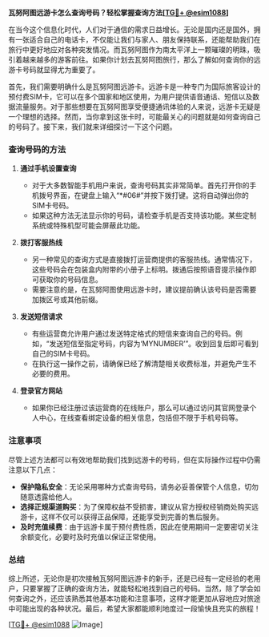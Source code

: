 **瓦努阿图远游卡怎么查询号码？轻松掌握查询方法[[TG💪+ @esim1088](https://t.me/s/esim1088)]**

在当今这个信息化时代，人们对于通信的需求日益增长。无论是国内还是国外，拥有一张适合自己的电话卡，不仅能让我们与家人、朋友保持联系，还能帮助我们在旅行中更好地应对各种突发情况。而瓦努阿图作为南太平洋上一颗璀璨的明珠，吸引着越来越多的游客前往。如果你计划去瓦努阿图旅行，那么了解如何查询你的远游卡号码就显得尤为重要了。

首先，我们需要明确什么是瓦努阿图远游卡。远游卡是一种专门为国际旅客设计的预付费SIM卡，它可以在多个国家和地区使用，为用户提供语音通话、短信以及数据流量服务。对于那些想要在瓦努阿图享受便捷通讯体验的人来说，远游卡无疑是一个理想的选择。然而，当你拿到这张卡时，可能最关心的问题就是如何查询自己的号码了。接下来，我们就来详细探讨一下这个问题。

### 查询号码的方法

1. **通过手机设置查询**
   - 对于大多数智能手机用户来说，查询号码其实非常简单。首先打开你的手机拨号界面，在键盘上输入“*#06#”并按下拨打键。这将自动弹出你的SIM卡号码。
   - 如果这种方法无法显示你的号码，请检查手机是否支持该功能。某些定制系统或特殊机型可能会屏蔽此功能。

2. **拨打客服热线**
   - 另一种常见的查询方式是直接拨打运营商提供的客服热线。通常情况下，这些号码会在包装盒内附带的小册子上标明。拨通后按照语音提示操作即可获取你的号码信息。
   - 需要注意的是，在瓦努阿图使用远游卡时，建议提前确认该号码是否需要加拨区号或其他前缀。

3. **发送短信请求**
   - 有些运营商允许用户通过发送特定格式的短信来查询自己的号码。例如，“发送短信至指定号码，内容为‘MYNUMBER’”。收到回复后即可看到自己的SIM卡号码。
   - 在执行这一操作之前，请确保已经了解清楚相关收费标准，并避免产生不必要的费用。

4. **登录官方网站**
   - 如果你已经注册过该运营商的在线账户，那么可以通过访问其官网登录个人中心，在线查看绑定设备的相关信息，包括但不限于手机号码等。

### 注意事项

尽管上述方法都可以有效地帮助我们找到远游卡的号码，但在实际操作过程中仍需注意以下几点：

- **保护隐私安全**：无论采用哪种方式查询号码，请务必妥善保管个人信息，切勿随意透露给他人。
- **选择正规渠道购买**：为了保障权益不受损害，建议从官方授权经销商处购买远游卡，这样不仅可以获得正品保障，还能享受到完善的售后服务。
- **及时充值续费**：由于远游卡属于预付费性质，因此在使用期间一定要密切关注余额变化，必要时及时充值以保证正常使用。

### 总结

综上所述，无论你是初次接触瓦努阿图远游卡的新手，还是已经有一定经验的老用户，只要掌握了正确的查询方法，就能轻松地找到自己的号码。当然，除了学会如何查询之外，还应该熟悉其他基本功能和注意事项，这样才能更加从容地应对旅途中可能出现的各种状况。最后，希望大家都能顺利地度过一段愉快且充实的旅程！

[[TG💪+ @esim1088](https://t.me/s/esim1088) ![Image](https://i.postimg.cc/4NQfJmqS/Snipaste-2025-05-13-00-14-12.png)]